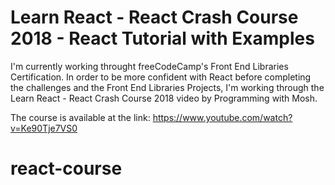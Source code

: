 # Learn React - React Crash Course 2018 - React Tutorial with Examples

I'm currently working throught freeCodeCamp's Front End Libraries Certification. In order to be more confident with React before completing the challenges and the Front End Libraries Projects, I'm working through the Learn React - React Crash Course 2018 video by Programming with Mosh.

The course is available at the link: https://www.youtube.com/watch?v=Ke90Tje7VS0

# react-course
